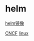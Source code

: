 # helm
[helm镜像](https://developer.aliyun.com/hub#/?_k=f4ny5j)

[CNCF](https://edu.aliyun.com/roadmap/cloudnative?spm=5176.11399608.aliyun-edu-index-001.4.1cfd4679Vu3jHW)
[linux](https://edu.aliyun.com/roadmap/linux?spm=5176.11399608.aliyun-edu-index-001.2.1cfd4679Vu3jHW)